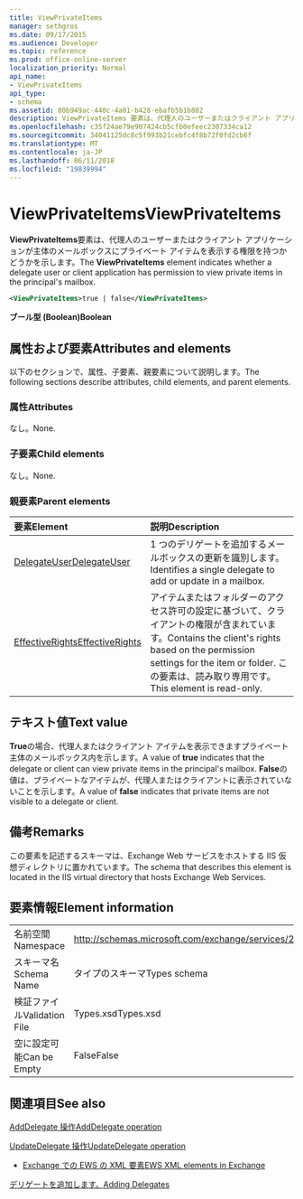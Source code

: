 ```yaml
---
title: ViewPrivateItems
manager: sethgros
ms.date: 09/17/2015
ms.audience: Developer
ms.topic: reference
ms.prod: office-online-server
localization_priority: Normal
api_name:
- ViewPrivateItems
api_type:
- schema
ms.assetid: 80b949ac-440c-4a01-b428-ebafb5b1b802
description: ViewPrivateItems 要素は、代理人のユーザーまたはクライアント アプリケーションが主体のメールボックスにプライベート アイテムを表示する権限を持つかどうかを示します。
ms.openlocfilehash: c35f24ae79e907424cb5cfb0efeec2307334ca12
ms.sourcegitcommit: 34041125dc8c5f993b21cebfc4f8b72f0fd2cb6f
ms.translationtype: MT
ms.contentlocale: ja-JP
ms.lasthandoff: 06/11/2018
ms.locfileid: "19839994"
---
```

# <a name="viewprivateitems"></a><span data-ttu-id="b940e-103">ViewPrivateItems</span><span class="sxs-lookup"><span data-stu-id="b940e-103">ViewPrivateItems</span></span>

<span data-ttu-id="b940e-104">**ViewPrivateItems**要素は、代理人のユーザーまたはクライアント アプリケーションが主体のメールボックスにプライベート アイテムを表示する権限を持つかどうかを示します。</span><span class="sxs-lookup"><span data-stu-id="b940e-104">The **ViewPrivateItems** element indicates whether a delegate user or client application has permission to view private items in the principal's mailbox.</span></span> 
  
```XML
<ViewPrivateItems>true | false</ViewPrivateItems>
```

 <span data-ttu-id="b940e-105">**ブール型 (Boolean)**</span><span class="sxs-lookup"><span data-stu-id="b940e-105">**Boolean**</span></span>
## <a name="attributes-and-elements"></a><span data-ttu-id="b940e-106">属性および要素</span><span class="sxs-lookup"><span data-stu-id="b940e-106">Attributes and elements</span></span>

<span data-ttu-id="b940e-107">以下のセクションで、属性、子要素、親要素について説明します。</span><span class="sxs-lookup"><span data-stu-id="b940e-107">The following sections describe attributes, child elements, and parent elements.</span></span>
  
### <a name="attributes"></a><span data-ttu-id="b940e-108">属性</span><span class="sxs-lookup"><span data-stu-id="b940e-108">Attributes</span></span>

<span data-ttu-id="b940e-109">なし。</span><span class="sxs-lookup"><span data-stu-id="b940e-109">None.</span></span>
  
### <a name="child-elements"></a><span data-ttu-id="b940e-110">子要素</span><span class="sxs-lookup"><span data-stu-id="b940e-110">Child elements</span></span>

<span data-ttu-id="b940e-111">なし。</span><span class="sxs-lookup"><span data-stu-id="b940e-111">None.</span></span>
  
### <a name="parent-elements"></a><span data-ttu-id="b940e-112">親要素</span><span class="sxs-lookup"><span data-stu-id="b940e-112">Parent elements</span></span>

|<span data-ttu-id="b940e-113">**要素**</span><span class="sxs-lookup"><span data-stu-id="b940e-113">**Element**</span></span>|<span data-ttu-id="b940e-114">**説明**</span><span class="sxs-lookup"><span data-stu-id="b940e-114">**Description**</span></span>|
|:-----|:-----|
|[<span data-ttu-id="b940e-115">DelegateUser</span><span class="sxs-lookup"><span data-stu-id="b940e-115">DelegateUser</span></span>](delegateuser.md) <br/> |<span data-ttu-id="b940e-116">1 つのデリゲートを追加するメールボックスの更新を識別します。</span><span class="sxs-lookup"><span data-stu-id="b940e-116">Identifies a single delegate to add or update in a mailbox.</span></span>  <br/> |
|[<span data-ttu-id="b940e-117">EffectiveRights</span><span class="sxs-lookup"><span data-stu-id="b940e-117">EffectiveRights</span></span>](effectiverights.md) <br/> |<span data-ttu-id="b940e-118">アイテムまたはフォルダーのアクセス許可の設定に基づいて、クライアントの権限が含まれています。</span><span class="sxs-lookup"><span data-stu-id="b940e-118">Contains the client's rights based on the permission settings for the item or folder.</span></span> <span data-ttu-id="b940e-119">この要素は、読み取り専用です。</span><span class="sxs-lookup"><span data-stu-id="b940e-119">This element is read-only.</span></span>  <br/> |
   
## <a name="text-value"></a><span data-ttu-id="b940e-120">テキスト値</span><span class="sxs-lookup"><span data-stu-id="b940e-120">Text value</span></span>

<span data-ttu-id="b940e-121">**True**の場合、代理人またはクライアント アイテムを表示できますプライベート主体のメールボックス内を示します。</span><span class="sxs-lookup"><span data-stu-id="b940e-121">A value of **true** indicates that the delegate or client can view private items in the principal's mailbox.</span></span> <span data-ttu-id="b940e-122">**False**の値は、プライベートなアイテムが、代理人またはクライアントに表示されていないことを示します。</span><span class="sxs-lookup"><span data-stu-id="b940e-122">A value of **false** indicates that private items are not visible to a delegate or client.</span></span> 
  
## <a name="remarks"></a><span data-ttu-id="b940e-123">備考</span><span class="sxs-lookup"><span data-stu-id="b940e-123">Remarks</span></span>

<span data-ttu-id="b940e-124">この要素を記述するスキーマは、Exchange Web サービスをホストする IIS 仮想ディレクトリに置かれています。</span><span class="sxs-lookup"><span data-stu-id="b940e-124">The schema that describes this element is located in the IIS virtual directory that hosts Exchange Web Services.</span></span>
  
## <a name="element-information"></a><span data-ttu-id="b940e-125">要素情報</span><span class="sxs-lookup"><span data-stu-id="b940e-125">Element information</span></span>

|||
|:-----|:-----|
|<span data-ttu-id="b940e-126">名前空間</span><span class="sxs-lookup"><span data-stu-id="b940e-126">Namespace</span></span>  <br/> |http://schemas.microsoft.com/exchange/services/2006/types  <br/> |
|<span data-ttu-id="b940e-127">スキーマ名</span><span class="sxs-lookup"><span data-stu-id="b940e-127">Schema Name</span></span>  <br/> |<span data-ttu-id="b940e-128">タイプのスキーマ</span><span class="sxs-lookup"><span data-stu-id="b940e-128">Types schema</span></span>  <br/> |
|<span data-ttu-id="b940e-129">検証ファイル</span><span class="sxs-lookup"><span data-stu-id="b940e-129">Validation File</span></span>  <br/> |<span data-ttu-id="b940e-130">Types.xsd</span><span class="sxs-lookup"><span data-stu-id="b940e-130">Types.xsd</span></span>  <br/> |
|<span data-ttu-id="b940e-131">空に設定可能</span><span class="sxs-lookup"><span data-stu-id="b940e-131">Can be Empty</span></span>  <br/> |<span data-ttu-id="b940e-132">False</span><span class="sxs-lookup"><span data-stu-id="b940e-132">False</span></span>  <br/> |
   
## <a name="see-also"></a><span data-ttu-id="b940e-133">関連項目</span><span class="sxs-lookup"><span data-stu-id="b940e-133">See also</span></span>



[<span data-ttu-id="b940e-134">AddDelegate 操作</span><span class="sxs-lookup"><span data-stu-id="b940e-134">AddDelegate operation</span></span>](adddelegate-operation.md)
  
[<span data-ttu-id="b940e-135">UpdateDelegate 操作</span><span class="sxs-lookup"><span data-stu-id="b940e-135">UpdateDelegate operation</span></span>](updatedelegate-operation.md)


- [<span data-ttu-id="b940e-136">Exchange での EWS の XML 要素</span><span class="sxs-lookup"><span data-stu-id="b940e-136">EWS XML elements in Exchange</span></span>](ews-xml-elements-in-exchange.md)


[<span data-ttu-id="b940e-137">デリゲートを追加します。</span><span class="sxs-lookup"><span data-stu-id="b940e-137">Adding Delegates</span></span>](http://msdn.microsoft.com/library/3a744150-66a3-4a13-9433-793603ba5038%28Office.15%29.aspx)

